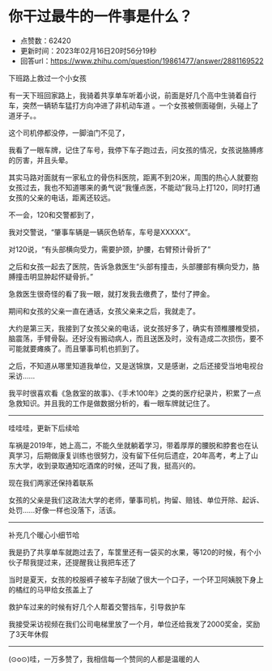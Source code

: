 # 你干过最牛的一件事是什么？
- 点赞数：62420
- 更新时间：2023年02月16日20时56分19秒
- 回答url：https://www.zhihu.com/question/19861477/answer/2881169522
<body>
 <p data-pid="MeRLU1bU">下班路上救过一个小女孩</p>
 <p data-pid="HYL0U0Sk">有一天下班回家路上，我骑着共享单车听着小说，前面是好几个高中生骑着自行车，突然一辆轿车猛打方向冲进了非机动车道 。一个女孩被侧面碰倒，头碰上了道牙子。。</p>
 <p data-pid="wD3AGsYJ">这个司机停都没停，一脚油门不见了，</p>
 <p data-pid="kTKSaj3D">我看了一眼车牌，记住了车号，我停下车子跑过去，问女孩的情况，女孩说胳膊疼的厉害，并且头晕。</p>
 <p data-pid="haPXDAsF">其实马路对面就有一家私立的骨伤科医院，距离不到20米，周围的热心人就要抱女孩过去，我也不知道哪来的勇气说“我懂点医，不能动”我马上打120，同时打通女孩的父亲的电话，距离还较远。</p>
 <p data-pid="VbzGfN-d">不一会，120和交警都到了，</p>
 <p data-pid="LMhmgfLf">我对交警说，“肇事车辆是一辆灰色轿车，车号是XXXXX”。</p>
 <p data-pid="oIOANYkG">对120说，“有头部横向受力，需要护颈，护腰，右臂预计骨折了”</p>
 <p data-pid="jJiLHIzr">之后和女孩一起去了医院，告诉急救医生“头部有撞击，头部腰部有横向受力，胳膊撞击明显肿起怀疑骨折。”</p>
 <p data-pid="UGC1PRBp">急救医生很奇怪的看了我一眼，就打发我去缴费了，垫付了押金。</p>
 <p data-pid="clICx7ol">期间和女孩的父亲一直在通话，女孩父亲来之后，我就走了。</p>
 <p data-pid="mvLwN4EJ">大约是第三天，我接到了女孩父亲的电话，说女孩好多了，确实有颈椎腰椎受损，脑震荡，手臂骨裂。还好没有搬动病人，而且送医及时，没有造成二次损伤，要不可能就要瘫痪了。而且肇事司机也抓到了。</p>
 <p data-pid="ShlLF7-Y">之后，不知道从哪里知道我单位，又是送锦旗，又是感谢，之后还接受当地电视台采访……</p>
 <p data-pid="V3hqW4Mj">我平时很喜欢看《急救室的故事》、《手术100年》之类的医疗纪录片，积累了一点急救知识。并且我的工作是做数据分析的，看一眼车牌就记住了。</p>
 <hr>
 <p data-pid="FDdbQoor">哇哇哇，更新下后续哈</p>
 <p data-pid="HCQ93CLj">车祸是2019年，她上高二，不能久坐就躺着学习，带着厚厚的腰脱和脖套也在认真学习，后期做康复训练也很努力，没有留下任何后遗症，20年高考，考上了山东大学，收到录取通知吃酒席的时候，还叫了我，挺高兴的。</p>
 <p data-pid="1LNajlcy">现在我们两家还保持着联系</p>
 <p data-pid="UO3ulb8s">女孩的父亲是我们这政法大学的老师，肇事司机，拘留、赔钱、单位开除、起诉、处罚……好像一样也没落下，活该。</p>
 <hr>
 <p data-pid="Xk5TWk3K">补充几个暖心小细节哈</p>
 <p data-pid="BpRjBt2h">我是扔了共享单车就跑过去了，车筐里还有一袋买的水果，等120的时候，有个小伙子帮我提过来，还提醒我让我把车还了</p>
 <p data-pid="JsvuP5gX">当时是夏天，女孩的校服裤子被车子刮破了很大一个口子，一个环卫阿姨脱下身上的橘红的马甲给女孩盖上了</p>
 <p data-pid="QrrHFnGW">救护车过来的时候有好几个人帮着交警挡车，引导救护车</p>
 <p data-pid="u-m_G6RM">我接受采访视频在我们公司电梯里放了一个月，单位还给我发了2000奖金，奖励了3天年休假</p>
 <hr>
 <p data-pid="7JmfGHdz">(⊙o⊙)哇，一万多赞了，我相信每一个赞同的人都是温暖的人</p>
</body>